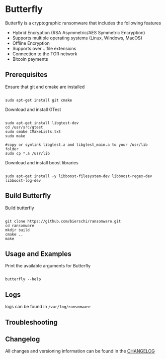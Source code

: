 # Butterfly
Butterfly is a cryptographic ransomware that includes the following features

- Hybrid Encryption (RSA Asymmetric/AES Symmetric Encryption)
- Supports multiple operating systems (Linux, Windows, MacOS)
- Offline Encryption
- Supports over .. file extensions
- Connection to the TOR network
- Bitcoin payments


## Prerequisites

Ensure that git and cmake are installed
<pre><code>
sudo apt-get install git cmake
</code></pre>

Download and install GTest
<pre><code>
sudo apt-get install libgtest-dev
cd /usr/src/gtest
sudo cmake CMakeLists.txt
sudo make

#copy or symlink libgtest.a and libgtest_main.a to your /usr/lib folder
sudo cp *.a /usr/lib
</code></pre>

Download and install boost libraries
<pre><code>
sudo apt-get install -y libboost-filesystem-dev libboost-regex-dev libboost-log-dev
</code></pre>

## Build Butterfly

Build butterfly
<pre><code>
git clone https://github.com/bierschi/ransomware.git
cd ransomware
mkdir build
cmake ..
make
</code></pre>

## Usage and Examples

Print the available arguments for Butterfly
<pre><code>
butterfly --help
</code></pre>


## Logs

logs can be found in `/var/log/ransomware`

## Troubleshooting


## Changelog
All changes and versioning information can be found in the [CHANGELOG](https://github.com/bierschi/ransomware/CHANGELOG.rst)